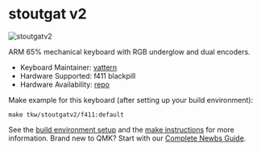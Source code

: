 # stoutgat v2

![stoutgatv2](https://i.imgur.com/CCiP2Ffl.jpg)

ARM 65% mechanical keyboard with RGB underglow and dual encoders.

* Keyboard Maintainer: [vattern](https://github.com/vattern)
* Hardware Supported: f411 blackpill
* Hardware Availability: [repo](https://github.com/vattern/stoutgatv2)

Make example for this keyboard (after setting up your build environment):

    make tkw/stoutgatv2/f411:default

See the [build environment setup](https://docs.qmk.fm/#/getting_started_build_tools) and the [make instructions](https://docs.qmk.fm/#/getting_started_make_guide) for more information. Brand new to QMK? Start with our [Complete Newbs Guide](https://docs.qmk.fm/#/newbs).
